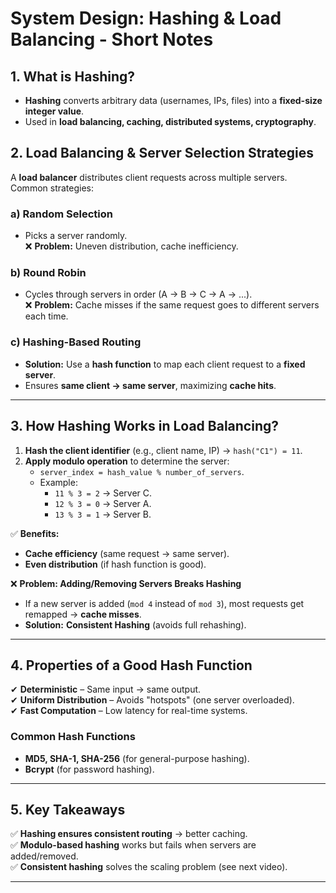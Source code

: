 # **System Design: Hashing & Load Balancing - Short Notes**  

## **1. What is Hashing?**  
- **Hashing** converts arbitrary data (usernames, IPs, files) into a **fixed-size integer value**.  
- Used in **load balancing, caching, distributed systems, cryptography**.  

## **2. Load Balancing & Server Selection Strategies**  
A **load balancer** distributes client requests across multiple servers. Common strategies:  

### **a) Random Selection**  
- Picks a server randomly.  
❌ **Problem:** Uneven distribution, cache inefficiency.  

### **b) Round Robin**  
- Cycles through servers in order (A → B → C → A → ...).  
❌ **Problem:** Cache misses if the same request goes to different servers each time.  

### **c) Hashing-Based Routing**  
- **Solution:** Use a **hash function** to map each client request to a **fixed server**.  
- Ensures **same client → same server**, maximizing **cache hits**.  

---
## **3. How Hashing Works in Load Balancing?**  
1. **Hash the client identifier** (e.g., client name, IP) → `hash("C1") = 11`.  
2. **Apply modulo operation** to determine the server:  
   - `server_index = hash_value % number_of_servers`.  
   - Example:  
     - `11 % 3 = 2` → Server C.  
     - `12 % 3 = 0` → Server A.  
     - `13 % 3 = 1` → Server B.  

✅ **Benefits:**  
- **Cache efficiency** (same request → same server).  
- **Even distribution** (if hash function is good).  

❌ **Problem: Adding/Removing Servers Breaks Hashing**  
- If a new server is added (`mod 4` instead of `mod 3`), most requests get remapped → **cache misses**.  
- **Solution:** **Consistent Hashing** (avoids full rehashing).  

---
## **4. Properties of a Good Hash Function**  
✔ **Deterministic** – Same input → same output.  
✔ **Uniform Distribution** – Avoids "hotspots" (one server overloaded).  
✔ **Fast Computation** – Low latency for real-time systems.  

### **Common Hash Functions**  
- **MD5, SHA-1, SHA-256** (for general-purpose hashing).  
- **Bcrypt** (for password hashing).  

---
## **5. Key Takeaways**  
✅ **Hashing ensures consistent routing** → better caching.  
✅ **Modulo-based hashing** works but fails when servers are added/removed.  
✅ **Consistent hashing** solves the scaling problem (see next video).  

---

